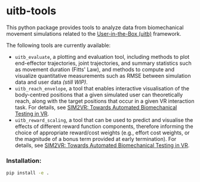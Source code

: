# uitb-tools

This python package provides tools to analyze data from biomechanical movement simulations related to the [User-in-the-Box (uitb)](https://github.com/aikkala/user-in-the-box) framework.

The following tools are currently available:
- `uitb_evaluate`, a plotting and evaluation tool, including methods to plot end-effector trajectories, joint trajectories, and summary statistics such as movement duration (Fitts' Law), and methods to compute and visualize quantitative measurements such as RMSE between simulation data and user data *(still WIP)*.
- `uitb_reach_envelope`, a tool that enables interactive visualisation of the body-centred positions that a given simulated user can theoretically reach, along with the target positions that occur in a given VR interaction task. For details, see [SIM2VR: Towards Automated Biomechanical Testing in VR](todo:add-link-to-supp-material).
- `uitb_reward_scaling`, a tool that can be used to predict and visualise the effects of different reward function components, therefore informing the choice of appropriate reward/cost weights (e.g., effort cost weights, or the magnitude of a bonus term provided at early termination). For details, see [SIM2VR: Towards Automated Biomechanical Testing in VR](todo:add-link-to-supp-material).

### Installation:

```bash
pip install -e .
```
